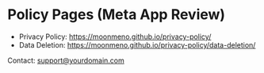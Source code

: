 # Policy Pages (Meta App Review)

- Privacy Policy: https://moonmeno.github.io/privacy-policy/
- Data Deletion: https://moonmeno.github.io/privacy-policy/data-deletion/

Contact: support@yourdomain.com
